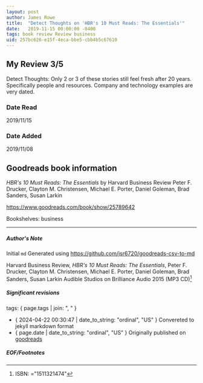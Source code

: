 ```yaml
---
layout: post
author: James Rowe
title:  "Detect Thoughts on 'HBR's 10 Must Reads: The Essentials'"
date:   2019-11-15 00:00:00 -0400
tags: book review Review business
uid: 257bc626-e15f-4eca-bbe5-cbb4b5c67610
---
```


<!-- highly dependent on how you personally use jekyll templates, and how you want this to show up -->

## My Review 3/5

Detect Thoughts: Only 2 or 3 of these stories still feel fresh after 20 years. Specifically people and resources. Company and technology examples are very dated.

### Date Read
2019/11/15

### Date Added
2019/11/08

## Goodreads book information

*HBR's 10 Must Reads: The Essentials* by Harvard Business Review
Peter F. Drucker, Clayton M. Christensen, Michael E. Porter, Daniel Goleman, Brad Sanders, Susan Larkin

https://www.goodreads.com/book/show/25789642

Bookshelves: business

---

##### Author's Note

Initial `md` Generated using https://github.com/jsr6720/goodreads-csv-to-md

Harvard Business Review, *HBR's 10 Must Reads: The Essentials*, Peter F. Drucker, Clayton M. Christensen, Michael E. Porter, Daniel Goleman, Brad Sanders, Susan Larkin Audible Studios on Brilliance Audio 2015 (MP3 CD)[^1]

##### Significant revisions

tags: { page.tags | join: ", " } <!-- todo move this somewhere -->

- { 2024-04-22 00:30:47 | date_to_string: "ordinal", "US" } Convereted to jekyll markdown format 
- { page.date | date_to_string: "ordinal", "US" } Originally published on [goodreads](https://www.goodreads.com)

##### EOF/Footnotes

[^1]: ISBN: ="1511321474"